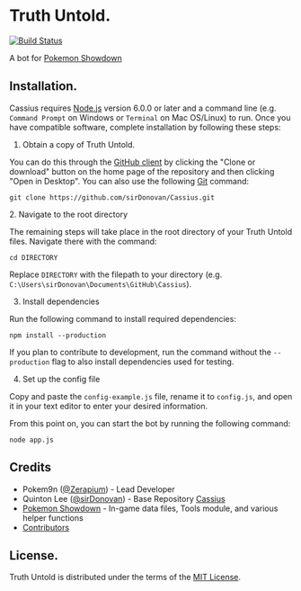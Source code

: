 # Truth Untold.

[![Build Status](https://travis-ci.org/sirDonovan/Cassius.svg)](https://travis-ci.org/sirDonovan/Cassius)

A bot for [Pokemon Showdown][1]

  [1]: https://github.com/Zarel/Pokemon-Showdown

## Installation.

Cassius requires [Node.js][3] version 6.0.0 or later and a command line (e.g. `Command Prompt` on Windows or `Terminal` on Mac OS/Linux) to run. Once you have compatible software, complete installation by following these steps:

1. Obtain a copy of Truth Untold.

  You can do this through the [GitHub client][4] by clicking the "Clone or download" button on the home page of the repository and then clicking "Open in Desktop". You can also use the following [Git][5] command:
  
  `git clone https://github.com/sirDonovan/Cassius.git`

  [3]: https://nodejs.org/
  [4]: https://desktop.github.com/
  [5]: https://git-scm.com/
  [9]: https://github.com/Zerapium
2. Navigate to the root directory

  The remaining steps will take place in the root directory of your Truth Untold files. Navigate there with the command:

  `cd DIRECTORY`
  
  Replace `DIRECTORY` with the filepath to your directory (e.g. `C:\Users\sirDonovan\Documents\GitHub\Cassius`).

3. Install dependencies

  Run the following command to install required dependencies:

  `npm install --production`

  If you plan to contribute to development, run the command without the `--production` flag to also install dependencies used for testing.

4. Set up the config file

  Copy and paste the `config-example.js` file, rename it to `config.js`, and open it in your text editor to enter your desired information.

From this point on, you can start the bot by running the following command:

  `node app.js`

## Credits
  * Pokem9n ([@Zerapium][9]) - Lead Developer
  * Quinton Lee ([@sirDonovan][6]) - Base Repository [Cassius][10]
  * [Pokemon Showdown][1] - In-game data files, Tools module, and various helper functions
  * [Contributors][7]

  [6]: https://github.com/sirDonovan
[10]: https://github.com/sirDonovan/Cassius
  [7]: https://github.com/Zerapium/Truth-Untold-Bot/graphs/contributors

## License.
  Truth Untold is distributed under the terms of the [MIT License][8].

  [8]: https://github.com/sirDonovan/Cassius/blob/master/LICENSE

